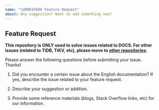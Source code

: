```yaml
---
name: "\U0001F680 Feature Request"
about: Any suggestion? Want to add something new?
---
```


## Feature Request

**This repository is ONLY used to solve issues related to DOCS.
For other issues (related to TiDB, TiKV, etc), please move to [other repositories](https://github.com/pingcap/).**

Please answer the following questions before submitting your issue. Thanks!

1. Did you encounter a certain issue about the English documentation? If yes, describe the issue related to your feature request.


2. Describe your suggestion or addition.


3. Provide some reference materials (blogs, Stack Overflow links, etc) for our information.


